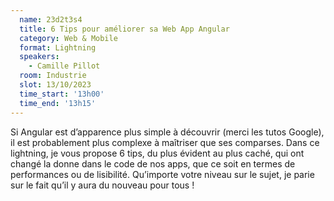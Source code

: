 ```yaml
---
  name: 23d2t3s4
  title: 6 Tips pour améliorer sa Web App Angular
  category: Web & Mobile
  format: Lightning
  speakers: 
    - Camille Pillot
  room: Industrie
  slot: 13/10/2023
  time_start: '13h00'
  time_end: '13h15'
---
```

Si Angular est d’apparence plus simple à découvrir (merci les tutos Google), il est probablement plus complexe à maîtriser que ses comparses. Dans ce lightning, je vous propose 6 tips, du plus évident au plus caché, qui ont changé la donne dans le code de nos apps, que ce soit en termes de performances ou de lisibilité. Qu’importe votre niveau sur le sujet, je parie sur le fait qu’il y aura du nouveau pour tous !
